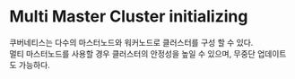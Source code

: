 # Multi Master Cluster initializing
쿠버네티스는 다수의 마스터노드와 워커노드로 클러스터를 구성 할 수 있다.<br>
멀티 마스터노드를 사용할 경우 클러스터의 안정성을 높일 수 있으며, 무중단 업데이트도 가능하다.<br>

